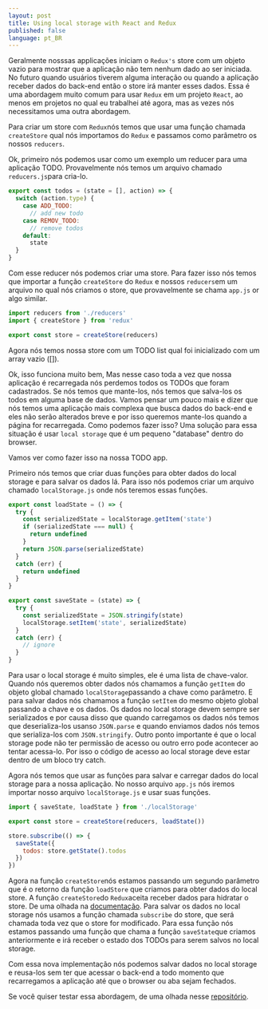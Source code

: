 ```yaml
---
layout: post
title: Using local storage with React and Redux
published: false
language: pt_BR
---
```


Geralmente nosssas applicações iniciam o `Redux's` store com um objeto vazio para mostrar que a aplicação não tem nenhum dado ao ser iniciada. No futuro quando usuários tiverem alguma interação ou quando a aplicação receber dados do back-end então o store irá manter esses dados. Essa é uma abordagem muito comum para usar `Redux` em um projeto `React`, ao menos em projetos no qual eu trabalhei até agora, mas as vezes nós necessitamos uma outra abordagem.

Para criar um store com `Redux`nós temos que usar uma função chamada `createStore` qual nós importamos do `Redux` e passamos como parâmetro os nossos `reducers`.

Ok, primeiro nós podemos usar como um exemplo um reducer para uma aplicação TODO. Provavelmente nós temos um arquivo chamado `reducers.js`para cria-lo.

```javascript
export const todos = (state = [], action) => {
  switch (action.type) {
    case ADD_TODO:
      // add new todo
    case REMOV_TODO:
      // remove todos
    default:
      state
  }
}
```

Com esse reducer nós podemos criar uma store. Para fazer isso nós temos que importar a função `createStore` do `Redux` e nossos `reducers`em um arquivo no qual nós criamos o store, que provavelmente se chama `app.js` or algo similar.

```javascript
import reducers from './reducers'
import { createStore } from 'redux'

export const store = createStore(reducers)
```
Agora nós temos nossa store com um TODO list qual foi inicializado com um array vazio ([]).

Ok, isso funciona muito bem, Mas nesse caso toda a vez que nossa aplicação é recarregada nós perdemos todos os TODOs que foram cadastrados. Se nós temos que mante-los, nós temos que salva-los os todos em alguma base de dados.
Vamos pensar um pouco mais e dizer que nós temos uma aplicação mais complexa que busca dados do back-end e eles não serão alterados breve e por isso queremos mante-los quando a página for recarregada. Como podemos fazer isso?
Uma solução para essa situação é usar `local storage` que é um pequeno "database" dentro do browser.

Vamos ver como fazer isso na nossa TODO app.

Primeiro nós temos que criar duas funções para obter dados do local storage e para salvar os dados lá.
Para isso nós podemos criar um arquivo chamado `localStorage.js` onde nós teremos essas funções.

```javascript
export const loadState = () => {
  try {
    const serializedState = localStorage.getItem('state')
    if (serializedState === null) {
      return undefined
    }
    return JSON.parse(serializedState)
  }
  catch (err) {
    return undefined
  }
}

export const saveState = (state) => {
  try {
    const serializedState = JSON.stringify(state)
    localStorage.setItem('state', serializedState)
  }
  catch (err) {
    // ignore
  }
}
```

Para usar o local storage é muito simples, ele é uma lista de chave-valor. Quando nós queremos obter dados nós chamamos a função `getItem` do objeto global chamado `localStorage`passando a chave como parâmetro. E para salvar dados nós chamamos a função `setItem` do mesmo objeto global passando a chave e os dados.
Os dados no local storage devem sempre ser serializados e por causa disso que quando carregamos os dados nós temos que deserializa-los usanso `JSON.parse` e quando enviamos dados nós temos que serializa-los com `JSON.stringify`.
Outro ponto importante é que o local storage pode não ter permissão de acesso ou outro erro pode acontecer ao tentar acessa-lo. Por isso o código de acesso ao local storage deve estar dentro de um bloco try catch.

Agora nós temos que usar as funções para salvar e carregar dados do local storage para a nossa aplicação.
No nosso arquivo `app.js` nós iremos importar nosso arquivo `localStorage.js` e usar suas funções.

```javascript
import { saveState, loadState } from './localStorage'

export const store = createStore(reducers, loadState())

store.subscribe(() => {
  saveState({
    todos: store.getState().todos
  })
})
```

Agora na função `createStore`nós estamos passando um segundo parâmetro que é o retorno da função `loadStore` que criamos para obter dados do local store. A função `createStore`do `Redux`aceita receber dados para hidratar o store. De uma olhada na [documentação](https://github.com/reactjs/redux/blob/master/docs/api/createStore.md).
Para salvar os dados no local storage nós usamos a função chamada `subscribe` do store, que será chamada toda vez que o store for modificado. Para essa função nós estamos passando uma função que chama a função `saveState`que criamos anteriormente e irá receber o estado dos TODOs para serem salvos no local storage.

Com essa nova implementação nós podemos salvar dados no local storage e reusa-los sem ter que acessar o back-end a todo momento que recarregamos a aplicação até que o browser ou aba sejam fechados.

Se você quiser testar essa abordagem, de uma olhada nesse [repositório](https://github.com/rodrigo-morais/react-redux-to-do).
